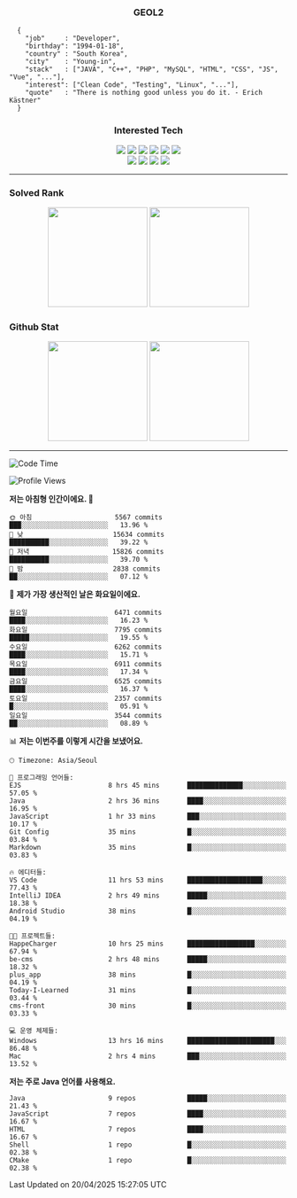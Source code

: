<div align="center">

  ### GEOL2
</div>

```
  {
    "job"     : "Developer",
    "birthday": "1994-01-18",
    "country" : "South Korea",
    "city"    : "Young-in",
    "stack"   : ["JAVA", "C++", "PHP", "MySQL", "HTML", "CSS", "JS", "Vue", "..."],
    "interest": ["Clean Code", "Testing", "Linux", "..."], 
    "quote"   : "There is nothing good unless you do it. - Erich Kästner"
  }
  ```
  
<div align="center">
  
  ### Interested Tech
  
  <img src="https://img.shields.io/badge/Laravel-F05340?style=flat-square&logo=Laravel&logoColor=white">
  <img src="https://img.shields.io/badge/SpringBoot-6DB33F?style=flat-square&logo=SpringBoot&logoColor=white">
  <img src="https://img.shields.io/badge/-NestJs-ea2845?style=flat-square&logo=nestjs&logoColor=white">
  <img src="https://img.shields.io/badge/Express-000000?style=flat-square&logo=Express&logoColor=white">
  <img src="https://img.shields.io/badge/Three.js-000000?style=flat-square&logo=Three.js&logoColor=white">
  <img src="https://img.shields.io/badge/OpenAI-%23412991?style=flat-square&logo=openai&logoColor=white">
  <br>
  <img src="https://img.shields.io/badge/Java-ED8B00?style=flat-square&logo=openjdk&logoColor=white">
  <img src="https://img.shields.io/badge/JavaScript-F7DF1E?style=flat-square&logo=JavaScript&logoColor=black">
  <img src="https://img.shields.io/badge/TypeScript-007acc?style=flat-square&logo=TypeScript&logoColor=black">
  <img src="https://img.shields.io/badge/MySQL-4479A1?style=flat-square&logo=mysql&logoColor=white"><br>

</div>

------------

  ### Solved Rank
  
  <div align="center">
    <img height="180em" src="https://mazassumnida.wtf/api/v2/generate_badge?boj=geol2">
    <img height="180em" src="https://leetcard.jacoblin.cool/Geol2?theme=light&font=Gugi&border=0&radius=20">
  </div>
  
  ### Github Stat 
  <div align="center">
    <img height="180em" src="https://github-readme-stats-git-masterrstaa-rickstaa.vercel.app/api?username=geol2&show_icons=true&theme=dark">
    <img height="180em" src="https://github-readme-stats-git-masterrstaa-rickstaa.vercel.app/api/top-langs/?username=geol2&show_icons=true&hide=css,scss,html&layout=compact&theme=dark&count_private=true&langs_count=8">
  </div>
  
------------
<!--START_SECTION:waka-->
![Code Time](http://img.shields.io/badge/Code%20Time-4%2C085%20hrs%201%20min-blue)

![Profile Views](http://img.shields.io/badge/Profile%20Views-0-blue)

**저는 아침형 인간이에요. 🐤** 

```text
🌞 아침                     5567 commits        ███░░░░░░░░░░░░░░░░░░░░░░   13.96 % 
🌆 낮　                     15634 commits       ██████████░░░░░░░░░░░░░░░   39.22 % 
🌃 저녁                     15826 commits       ██████████░░░░░░░░░░░░░░░   39.70 % 
🌙 밤　                     2838 commits        ██░░░░░░░░░░░░░░░░░░░░░░░   07.12 % 
```
📅 **제가 가장 생산적인 날은 화요일이에요.** 

```text
월요일                      6471 commits        ████░░░░░░░░░░░░░░░░░░░░░   16.23 % 
화요일                      7795 commits        █████░░░░░░░░░░░░░░░░░░░░   19.55 % 
수요일                      6262 commits        ████░░░░░░░░░░░░░░░░░░░░░   15.71 % 
목요일                      6911 commits        ████░░░░░░░░░░░░░░░░░░░░░   17.34 % 
금요일                      6525 commits        ████░░░░░░░░░░░░░░░░░░░░░   16.37 % 
토요일                      2357 commits        █░░░░░░░░░░░░░░░░░░░░░░░░   05.91 % 
일요일                      3544 commits        ██░░░░░░░░░░░░░░░░░░░░░░░   08.89 % 
```


📊 **저는 이번주를 이렇게 시간을 보냈어요.** 

```text
🕑︎ Timezone: Asia/Seoul

💬 프로그래밍 언어들: 
EJS                      8 hrs 45 mins       ██████████████░░░░░░░░░░░   57.05 % 
Java                     2 hrs 36 mins       ████░░░░░░░░░░░░░░░░░░░░░   16.95 % 
JavaScript               1 hr 33 mins        ███░░░░░░░░░░░░░░░░░░░░░░   10.17 % 
Git Config               35 mins             █░░░░░░░░░░░░░░░░░░░░░░░░   03.84 % 
Markdown                 35 mins             █░░░░░░░░░░░░░░░░░░░░░░░░   03.83 % 

🔥 에디터들: 
VS Code                  11 hrs 53 mins      ███████████████████░░░░░░   77.43 % 
IntelliJ IDEA            2 hrs 49 mins       █████░░░░░░░░░░░░░░░░░░░░   18.38 % 
Android Studio           38 mins             █░░░░░░░░░░░░░░░░░░░░░░░░   04.19 % 

🐱‍💻 프로젝트들: 
HappeCharger             10 hrs 25 mins      █████████████████░░░░░░░░   67.94 % 
be-cms                   2 hrs 48 mins       █████░░░░░░░░░░░░░░░░░░░░   18.32 % 
plus_app                 38 mins             █░░░░░░░░░░░░░░░░░░░░░░░░   04.19 % 
Today-I-Learned          31 mins             █░░░░░░░░░░░░░░░░░░░░░░░░   03.44 % 
cms-front                30 mins             █░░░░░░░░░░░░░░░░░░░░░░░░   03.33 % 

💻 운영 체제들: 
Windows                  13 hrs 16 mins      ██████████████████████░░░   86.48 % 
Mac                      2 hrs 4 mins        ███░░░░░░░░░░░░░░░░░░░░░░   13.52 % 
```

**저는 주로 Java 언어를 사용해요.** 

```text
Java                     9 repos             █████░░░░░░░░░░░░░░░░░░░░   21.43 % 
JavaScript               7 repos             ████░░░░░░░░░░░░░░░░░░░░░   16.67 % 
HTML                     7 repos             ████░░░░░░░░░░░░░░░░░░░░░   16.67 % 
Shell                    1 repo              █░░░░░░░░░░░░░░░░░░░░░░░░   02.38 % 
CMake                    1 repo              █░░░░░░░░░░░░░░░░░░░░░░░░   02.38 % 
```




 Last Updated on 20/04/2025 15:27:05 UTC
<!--END_SECTION:waka-->

<div align="center">
  
  <!-- [![Hits](https://hits.seeyoufarm.com/api/count/incr/badge.svg?url=https%3A%2F%2Fgithub.com%2Fgeol2&count_bg=%2379C83D&title_bg=%23555555&icon=myspace.svg&icon_color=%23E7E7E7&title=hits&edge_flat=false)](https://hits.seeyoufarm.com) -->
  
</div>

<!--
**Geol2/Geol2** is a ✨ _special_ ✨ repository because its `README.md` (this file) appears on your GitHub profile.

Here are some ideas to get you started:
- 🔭 I’m currently working on ...
- 🌱 I’m currently learning ...
- 👯 I’m looking to collaborate on ...
- 🤔 I’m looking for help with ...
- 💬 Ask me about ...
- 📫 How to reach me: ...
- 😄 Pronouns: ...
- ⚡ Fun fact: ...
-->
